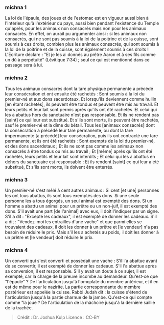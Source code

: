 
### michna 1
La loi de l'épaule, des joues et de l'estomac est en vigueur aussi bien à l'intérieur qu'à l'extérieur du pays, aussi bien pendant l'existence du Temple qu'après, pour les animaux non consacrés mais non pour les animaux consacrés. En effet, on aurait pu argumenter ainsi : si les animaux non consacrés, qui ne sont pas soumis à la loi de la poitrine et de la cuisse, sont soumis à ces droits, combien plus les animaux consacrés, qui sont soumis à la loi de la poitrine et de la cuisse, sont également soumis à ces droits ! L'Écriture déclare : "Et je les ai donnés au prêtre Aaron et à ses fils comme un dû à perpétuité" (Lévitique 7:34) ; seul ce qui est mentionné dans ce passage sera à lui.

### michna 2
Tous les animaux consacrés dont la tare physique permanente a précédé leur consécration et ont ensuite été rachetés : Sont soumis à la loi du premier-né et aux dons sacerdotaux, Et lorsqu'ils deviennent comme hullin [en étant rachetés], ils peuvent être tondus et peuvent être mis au travail. Et leurs petits et leur lait sont permis après qu'ils ont été rachetés. Et celui qui les a abattus hors du sanctuaire n'est pas responsable. Et ils ne rendent pas [saint] ce qui leur est substitué. Et s'ils sont morts, ils peuvent être rachetés, sauf le premier-né et la dîme du bétail. Tous les [animaux consacrés] dont la consécration a précédé leur tare permanente, ou dont la tare impermanente [a précédé] leur consécration, puis ils ont contracté une tare permanente, et ils ont été rachetés : Sont exempts de la loi du premier-né, et des dons sacerdotaux ; Et ils ne sont pas comme les animaux non consacrés à être tondus ou mis au travail ; Et [même] après qu'ils ont été rachetés, leurs petits et leur lait sont interdits ; Et celui qui les a abattus en dehors du sanctuaire est responsable ; Et ils rendent [saint] ce qui leur a été substitué, Et s'ils sont morts, ils doivent être enterrés.

### michna 3
Un premier-né s'est mêlé à cent autres animaux : Si cent [et une] personnes les ont tous abattus, ils sont tous exemptés des dons. Si une seule personne les a tous égorgés, un seul animal est exempté des dons. Si un homme a abattu un animal pour un prêtre ou un non-juif, il est exempté des dons. S'il avait une part [de l'animal] avec eux, il doit l'indiquer par un signe. S'il a dit : "Excepté les cadeaux", il est exempté de donner les cadeaux. S'il a dit : "Vendez-moi les entrailles d'une vache" et que parmi elles se trouvaient des cadeaux, il doit les donner à un prêtre et [le vendeur] n'a pas besoin de réduire le prix. Mais s'il les a achetés au poids, il doit les donner à un prêtre et [le vendeur] doit réduire le prix.

### michna 4
Un converti qui s'est converti et possédait une vache : S'il l'a abattue avant de se convertir, il est exempté de donner les cadeaux. S'il l'a abattue après sa conversion, il est responsable. S'il y avait un doute à ce sujet, il est exempté, car la charge de la preuve incombe au demandeur. Qu'est-ce que "l'épaule" ? De l'articulation jusqu'à l'omoplate du membre antérieur, et il en est de même pour le nazirite. La partie correspondante du membre postérieur est appelée la cuisse. Rabbi Judah dit : la cuisse s'étend de l'articulation jusqu'à la partie charnue de la jambe. Qu'est-ce qui compte comme "la joue ? De l'articulation de la mâchoire jusqu'à la dernière saillie de la trachée.

>Crédit : Dr. Joshua Kulp
>Licence : CC-BY